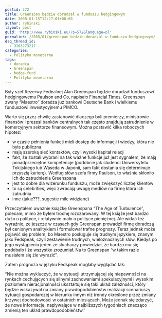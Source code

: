 ```yaml
---
postid: 572
title: Greenspan będzie doradzał w funduszu hedgingowym
date: 2008-01-15T12:17:01+00:00
author: rybinski
layout: post
guid: 'http://www.rybinski.eu/?p=572&language=pl'
permalink: /2008/01/greenspan-bedzie-doradzal-w-funduszu-hedgingowym/
dsq_thread_id:
  - 3163273217
categories:
  - Polityka monetarna
tags:
  - doradca
  - Greenspan
  - hedge-fund
  - Polityka monetarna
---
```

Były szef Rezerwy Fedealnej Alan Greenspan będzie doradzał funduszowi hedgingowemu Paulson and Co, napisało [Financial Times](http://www.ft.com/cms/s/0/6ccb18b8-c2fb-11dc-b617-0000779fd2ac.html). Greenspan zwany “Maestro” doradza już bankowi Deutsche Bank i wielkiemu funduszowi inwestycyjnemu PIMCO.

Warto się przez chwilę zastanowić dlaczego byli premierzy, ministrowie finansów i prezesi banków centralnych tak często znajdują zatrudnienie w komercyjnym sektorze finansowym. Można postawić kilka roboczych hipotez:

<!--more-->

  * w czasie pełnienia funkcji mieli dostęp do informacji i wiedzy, która nie była publiczna 
  * mają szeroką sieć kontaktów, czyli wysoki kapitał relacji
  * fakt, że zostali wybrani na tak ważne funkcje już jest sygnałem, że mają ponadprzeciętne kompetencje (podobnie jak studenci Uniwersytetu Tokijskiego lub Waseda w Japonii, sam fakt dostania się determinuje przyszłą karierę). Według słów szefa firmy Paulson, to właśnie skłoniło ich do zatrudnienia Greenspana 
  * jest to dobre dla wizerunku funduszu, może zwiększyć liczbę klientów
  * to są celebrities, więc zwracają uwagę mediów na firmę która ich zatrudnia 
  * inne (jakie???, sugestie mile widziane)

Przeczytałem uważnie książkę Greenspana “The Age of Turbulence”, polecam, mimo że byłem trochę rozczarowany. W tej książe jest bardzo dużo o polityce, i relatywnie mało o polityce pieniężnej. Ale widać też wyraźnie, że jeszcze w czasach gdy Greenspan prowadził firmę doradczą był cenionym analitykiem i formułował trafne prognozy. Teraz jednak może pojawić się problem, bo Maestro posługuje się trudnym językiem, znanym jako Fedspeak, czyli zestawienie trudnych, wieloznacznych słów. Kiedyś po jego wystąpieniu jeden ze słuchaczy powiedział, że bardzo mu się podobało i że wszystko zrozumiał. Na to Greenspan “w takim razie musiałem się źle wyrazić”.

Zatem prognoza w języku Fedspeak mogłaby wyglądać tak:

“Nie można wykluczyć, że w sytuacji utrzymującej się niepewności na rynkach cechujących się silnymi zachowaniami spekulacyjnymi i wysokim poziomem nieracjonalności ukształtuje się taki układ zależności, który będzie wskazywał na zmiany prawdopodobieństw realizacji scenariuszy sytuacji gospodarczej w kierunku innym niż trendy określone przez zmiany krzywej dochodowości w ostatnich miesiącach. Może jednak się zdarzyć, że nowe informacje, napływające w najbliższych tygodniach znacząco zmienią ten układ prawdopodobieństw.”
